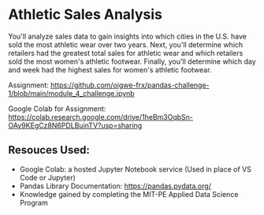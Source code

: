 # Athletic Sales Analysis


You'll analyze sales data to gain insights into which cities in the U.S. have sold the most athletic wear over two years. Next, you'll determine which retailers had the greatest total sales for athletic wear and which retailers sold the most women's athletic footwear. Finally, you'll determine which day and week had the highest sales for women's athletic footwear.

Assignment: https://github.com/oigwe-frx/pandas-challenge-1/blob/main/module_4_challenge.ipynb

Google Colab for Assignment: https://colab.research.google.com/drive/1heBm3OqbSn-OAy9KEgCz8N6PDLBuinTV?usp=sharing


## Resouces Used:
- Google Colab: a hosted Jupyter Notebook service (Used in place of VS Code or Jupyter)
- Pandas Library Documentation: https://pandas.pydata.org/
- Knowledge gained by completing the MIT-PE Applied Data Science Program
